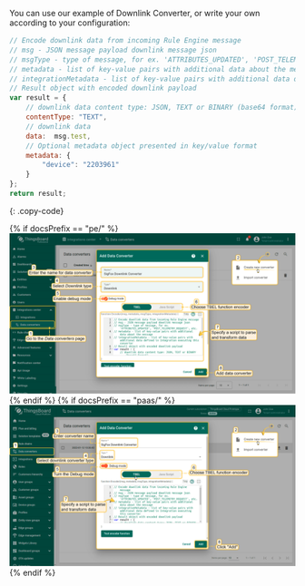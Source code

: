You can use our example of Downlink Converter, or write your own according to your configuration:

```javascript
// Encode downlink data from incoming Rule Engine message
// msg - JSON message payload downlink message json
// msgType - type of message, for ex. 'ATTRIBUTES_UPDATED', 'POST_TELEMETRY_REQUEST', etc.
// metadata - list of key-value pairs with additional data about the message
// integrationMetadata - list of key-value pairs with additional data defined in Integration executing this converter
// Result object with encoded downlink payload
var result = {
    // downlink data content type: JSON, TEXT or BINARY (base64 format)
    contentType: "TEXT",
    // downlink data
    data:  msg.test,
    // Optional metadata object presented in key/value format
    metadata: {
        "device": "2203961"
    }
};
return result;
```
{: .copy-code}

{% if docsPrefix == "pe/" %}
![image](/images/user-guide/integrations/sigfox/sigfox-create-downlink-converter-tbel-1-pe.png)
{% endif %}
{% if docsPrefix == "paas/" %}
![image](/images/user-guide/integrations/sigfox/sigfox-create-downlink-converter-tbel-1-paas.png)
{% endif %}